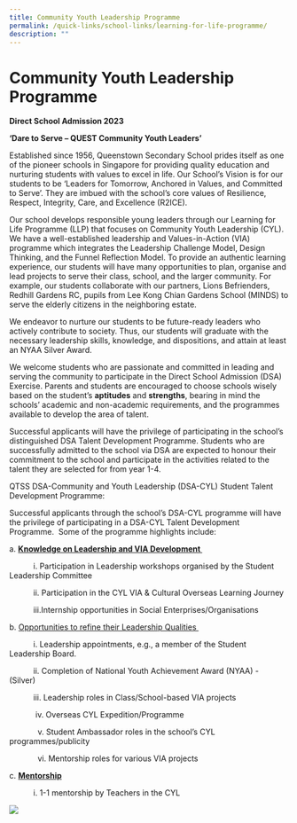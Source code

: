 ```yaml
---
title: Community Youth Leadership Programme
permalink: /quick-links/school-links/learning-for-life-programme/
description: ""
---
```

Community Youth Leadership Programme
====================================

**Direct School Admission 2023**

**‘Dare to Serve – QUEST Community Youth Leaders’**

Established since 1956, Queenstown Secondary School prides itself as one of the pioneer schools in Singapore for providing quality education and nurturing students with values to excel in life. Our School’s Vision is for our students to be ‘Leaders for Tomorrow, Anchored in Values, and Committed to Serve’. They are imbued with the school’s core values of Resilience, Respect, Integrity, Care, and Excellence (R2ICE).&nbsp;

Our school develops responsible young leaders through our Learning for Life Programme (LLP) that focuses on Community Youth Leadership (CYL). We have a well-established leadership and Values-in-Action (VIA) programme which integrates the Leadership Challenge Model, Design Thinking, and the Funnel Reflection Model. To provide an authentic learning experience, our students will have many opportunities to plan, organise and lead projects to serve their class, school, and the larger community. For example, our students collaborate with our partners, Lions Befrienders, Redhill Gardens RC, pupils from Lee Kong Chian Gardens School (MINDS) to serve the elderly citizens in the neighboring estate.&nbsp;&nbsp;

We endeavor to nurture our students to be future\-ready leaders who actively contribute to society. Thus, our students will graduate with the necessary leadership skills, knowledge, and dispositions, and attain at least an NYAA Silver Award.&nbsp;&nbsp;&nbsp;

We welcome students who are passionate and committed in leading and serving the community to participate in the Direct School Admission (DSA) Exercise. Parents and students are encouraged to choose schools wisely based on the student’s **aptitudes** and **strengths**, bearing in mind the schools’ academic and non-academic requirements, and the programmes available to develop the area of talent.&nbsp;

Successful applicants will have the privilege of participating in the school’s distinguished DSA Talent Development Programme. Students who are successfully admitted to the school via DSA are expected to honour their commitment to the school and participate in the activities related to the talent they are selected for from year 1-4.&nbsp;&nbsp;

QTSS DSA\-Community and Youth Leadership (DSA-CYL) Student Talent Development Programme:&nbsp;

Successful applicants through the school’s DSA\-CYL programme will have the privilege of participating in a DSA\-CYL Talent Development Programme.&nbsp; Some of the programme highlights include:&nbsp;&nbsp;&nbsp;&nbsp;&nbsp;&nbsp;

a. **<u>Knowledge on Leadership and VIA Development&nbsp;</u>**
    

&nbsp; &nbsp; &nbsp; &nbsp; &nbsp; &nbsp;i.  Participation in Leadership workshops organised by the Student Leadership Committee&nbsp;
    

&nbsp; &nbsp; &nbsp; &nbsp; &nbsp; &nbsp;ii.  Participation in the CYL VIA &amp; Cultural Overseas Learning Journey&nbsp;
    

&nbsp; &nbsp; &nbsp; &nbsp; &nbsp; &nbsp;iii.Internship opportunities in Social Enterprises/Organisations&nbsp;
    

b. <u>Opportunities to refine their Leadership Qualities&nbsp;</u>
    
&nbsp; &nbsp; &nbsp; &nbsp; &nbsp; &nbsp;i.  Leadership appointments, e.g., a member of the Student Leadership Board.&nbsp;&nbsp;
    

&nbsp; &nbsp; &nbsp; &nbsp; &nbsp; &nbsp;ii.  Completion of National Youth Achievement Award (NYAA) - (Silver)&nbsp;
    

&nbsp; &nbsp; &nbsp; &nbsp; &nbsp; &nbsp;iii.  Leadership roles in Class/School-based VIA projects&nbsp;
    

&nbsp; &nbsp; &nbsp; &nbsp; &nbsp; &nbsp; iv.  Overseas CYL Expedition/Programme&nbsp;
    

&nbsp; &nbsp; &nbsp; &nbsp; &nbsp; &nbsp; &nbsp;v.  Student Ambassador roles in the school’s CYL programmes/publicity&nbsp;
    

&nbsp; &nbsp; &nbsp; &nbsp; &nbsp; &nbsp; &nbsp;vi.  Mentorship roles for various VIA projects&nbsp;
    

c. **<u> Mentorship</u>&nbsp;&nbsp;**
    

&nbsp; &nbsp; &nbsp; &nbsp; &nbsp; &nbsp;i. 1-1 mentorship by Teachers in the CYL &nbsp; &nbsp; &nbsp; &nbsp; &nbsp; &nbsp; &nbsp; &nbsp;

		
![](/images/School%20Links/Learning%20for%20Life.jpg)